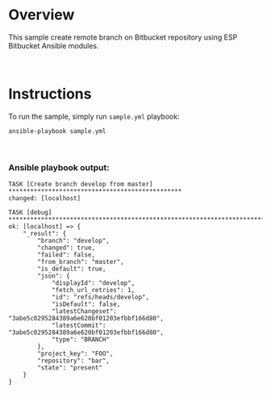 # Overview

This sample create remote branch on Bitbucket repository using ESP Bitbucket Ansible modules.

<br>

# Instructions

To run the sample, simply run `sample.yml` playbook:

```bash
ansible-playbook sample.yml
```

<br>

### Ansible playbook output:

```
TASK [Create branch develop from master] ************************************************
changed: [localhost]

TASK [debug] ****************************************************************************
ok: [localhost] => {
    "_result": {
        "branch": "develop",
        "changed": true,
        "failed": false,
        "from_branch": "master",
        "is_default": true,
        "json": {
            "displayId": "develop",
            "fetch_url_retries": 1,
            "id": "refs/heads/develop",
            "isDefault": false,
            "latestChangeset": "3abe5c0295284389a6e620bf01203efbbf166d80",
            "latestCommit": "3abe5c0295284389a6e620bf01203efbbf166d80",
            "type": "BRANCH"
        },
        "project_key": "FOO",
        "repository": "bar",
        "state": "present"
    }
}
```